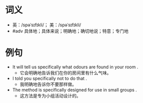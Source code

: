 # 词义
- 英：/spəˈsɪfɪkli/； 美：/spəˈsɪfɪkli/
- #adv 具体地；具体来说；明确地；确切地说；特意；专门地
# 例句
- It will tell us specifically what odours are found in your room .
	- 它会明确地告诉我们在你的房间里有什么气味。
- I told you specifically not to do that .
	- 我明确地告诉你不要那样做。
- The method is specifically designed for use in small groups .
	- 这方法是专为小组活动设计的。
